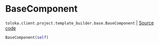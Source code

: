 # BaseComponent
`toloka.client.project.template_builder.base.BaseComponent` | [Source code](https://github.com/Toloka/toloka-kit/blob/v1.0.1/src/client/project/template_builder/base.py#L126)

```python
BaseComponent(self)
```

